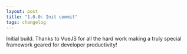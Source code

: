 ```yaml
---
layout: post
title: "1.0.0: Init commit"
tags: changelog
---
```


Initial build. Thanks to VueJS for all the hard work making a truly special framework geared for developer productivity!

